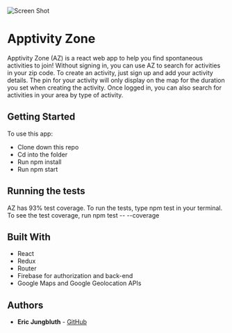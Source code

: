 ![Screen Shot](https://github.com/EricMellow/personal-project/blob/master/Screen%20Shot%202018-06-05%20at%208.57.13%20PM.png?raw=true)

# Apptivity Zone

Apptivity Zone (AZ) is a react web app to help you find spontaneous activities to join! Without signing in, you can use AZ to search for activities in your zip code. To create an activity, just sign up and add your activity details. The pin for your activity will only display on the map for the duration you set when creating the activity. Once logged in, you can also search for activities in your area by type of activity.

## Getting Started

To use this app:
* Clone down this repo
* Cd into the folder
* Run npm install
* Run npm start

## Running the tests

AZ has 93% test coverage. To run the tests, type npm test in your terminal. To see the test coverage, run 
npm test -- --coverage

## Built With

* React
* Redux
* Router
* Firebase for authorization and back-end
* Google Maps and Google Geolocation APIs

## Authors

* **Eric Jungbluth** - [GitHub](https://github.com/EricMellow)
